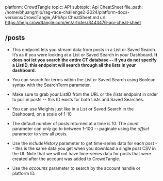 platform: CrowdTangle
topic: API
subtopic: Api CheatSheet
file_path: /home/bhuang/nlp/rag-race-challenge2-2024/platform-docs-versions/CrowdTangle_API/Api CheatSheet.md
url: https://help.crowdtangle.com/en/articles/3443476-api-cheat-sheet


## /posts

* This endpoint lets you stream data from posts in a List or Saved Search. It’s as if you were looking at a List or Saved Search in your Dashboard. **It does not let you search the entire CT database -- if you do not specify a ListID, this endpoint will search through all the lists in your dashboard.**
    
* You can search for terms within the List or Saved Search using Boolean syntax with the SearchTerm parameter.
    
* Make sure to grab your ListID from the URL or the /lists endpoint in order to pull in posts -- this ID exists for both Lists and Saved Searches.
    

[](https://downloads.intercomcdn.com/i/o/248633578/44c6f1fd031f9416baca101a/Screen+Shot+2020-09-22+at+11.58.48+AM.png?expires=1620880985&signature=f7f6c83c2f65374017c5d458ee6b0f6d9b30ee69f6200fd10a3ecef6572ea82d)

* You can use Weights just like in a List or Saved Search in the Dashboard, on a scale of 1-10
    
* The default number of posts returned at a time is 10. The _count_ parameter can only go to between 1-100 -- paginate using the _offset_ parameter to view all posts. 
    
* Use the _includeHistory_ parameter to get time-series data for each post -- this is the same data you get when you download a single post CSV in the UI. Note that we will not have time-series data for posts that were created after the account was added to CrowdTangle.
    
* Use the _accounts_ parameter to search by the account handle or platform ID.